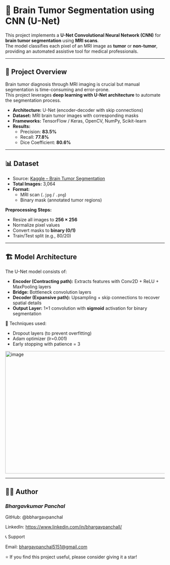 # 🧠 Brain Tumor Segmentation using CNN (U-Net)

This project implements a **U-Net Convolutional Neural Network (CNN)** for **brain tumor segmentation** using **MRI scans**.  
The model classifies each pixel of an MRI image as **tumor** or **non-tumor**, providing an automated assistive tool for medical professionals.

---

## 📌 Project Overview
Brain tumor diagnosis through MRI imaging is crucial but manual segmentation is time-consuming and error-prone.  
This project leverages **deep learning with U-Net architecture** to automate the segmentation process.

- **Architecture:** U-Net (encoder-decoder with skip connections)  
- **Dataset:** MRI brain tumor images with corresponding masks  
- **Frameworks:** TensorFlow / Keras, OpenCV, NumPy, Scikit-learn  
- **Results:**
  - Precision: **83.5%**
  - Recall: **77.8%**
  - Dice Coefficient: **80.6%**

---

## 📊 Dataset
- Source: [Kaggle – Brain Tumor Segmentation](https://www.kaggle.com/datasets/nikhilroxtomar/brain-tumor-segmentation)  
- **Total Images:** 3,064  
- **Format:**  
  - MRI scan (`.jpg` / `.png`)  
  - Binary mask (annotated tumor regions)  

**Preprocessing Steps:**
- Resize all images to **256 × 256**
- Normalize pixel values
- Convert masks to **binary (0/1)**
- Train/Test split (e.g., 80/20)

---

## 🏗️ Model Architecture
The U-Net model consists of:
- **Encoder (Contracting path):** Extracts features with Conv2D + ReLU + MaxPooling layers  
- **Bridge:** Bottleneck convolution layers  
- **Decoder (Expansive path):** Upsampling + skip connections to recover spatial details  
- **Output Layer:** 1×1 convolution with **sigmoid** activation for binary segmentation  

📌 Techniques used:
- Dropout layers (to prevent overfitting)  
- Adam optimizer (lr=0.001)  
- Early stopping with patience = 3  


<img width="1067" height="387" alt="image" src="https://github.com/user-attachments/assets/9b5134b2-93ed-438a-ad05-e69c338fd6cd" />


---

## **👨‍💻 Author**
### ***Bhargavkumar Panchal***

GitHub: @bbhargavpanchal

LinkedIn: https://www.linkedin.com/in/bhargavpanchall/




📞 Support

Email: bhargavpanchal5151@gmail.com


⭐ If you find this project useful, please consider giving it a star!
